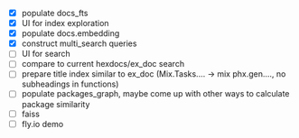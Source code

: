 - [x] populate docs_fts
- [x] UI for index exploration
- [x] populate docs.embedding
- [x] construct multi_search queries
- [ ] UI for search
- [ ] compare to current hexdocs/ex_doc search
- [ ] prepare title index similar to ex_doc (Mix.Tasks.... -> mix phx.gen...., no subheadings in functions)
- [ ] populate packages_graph, maybe come up with other ways to calculate package similarity
- [ ] faiss
- [ ] fly.io demo
